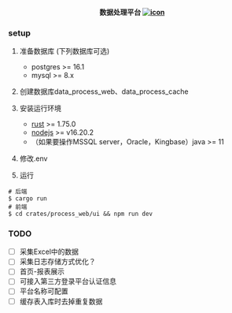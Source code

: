 <h4 style="text-align: center">
   数据处理平台
    <a href="https://github.com/LgnMs/data-process-center/actions/workflows/rust.yml" target="_blank">
       <img src="https://github.com/LgnMs/data-process-center/actions/workflows/rust.yml/badge.svg"  alt="icon"/>
    </a>
</h4>


### setup
1. 准备数据库 (下列数据库可选)
   - postgres >= 16.1
   - mysql >= 8.x
2. 创建数据库data_process_web、data_process_cache
3. 安装运行环境
   - [rust](https://www.rust-lang.org/tools/install) >= 1.75.0
   - [nodejs](https://nodejs.org/) >= v16.20.2
   - （如果要操作MSSQL server，Oracle，Kingbase）java >= 11

4. 修改.env
5. 运行
```shell
# 后端
$ cargo run
# 前端
$ cd crates/process_web/ui && npm run dev
```

### TODO

- [ ] 采集Excel中的数据
- [ ] 采集日志存储方式优化？
- [ ] 首页-报表展示
- [ ] 可接入第三方登录平台认证信息
- [ ] 平台名称可配置
- [ ] 缓存表入库时去掉重复数据